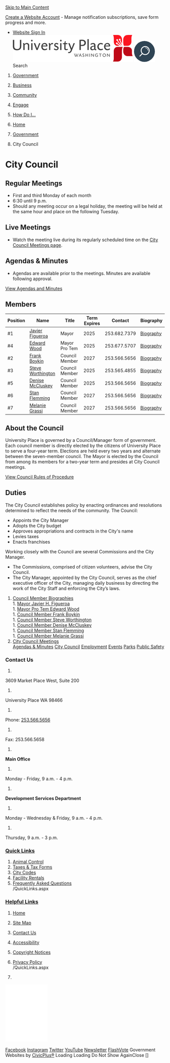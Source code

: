   [Skip to Main Content](https://www.cityofup.com/252/City-Council#cceb64f78c-0584-429e-b140-76a27e40bf54)  

 [Create a Website Account](https://www.cityofup.com/MyAccount/ProfileCreate)  - Manage notification subscriptions, save form progress and more.    

 *  [Website Sign In](https://www.cityofup.com/MyAccount) 
  [![Home page](images/e638bcffeefbcb7fd6ee6ff823271aeff7480d2771e16159702accbed102173d)](https://www.cityofup.com/)   [![Search](images/a6aa237ebd5b6e543c9efc9f7b0f1f8c1bad27dc2957b1b8322e528c832a44d6)](https://www.cityofup.com/Search/Results) Search 

 1.  [Government](https://www.cityofup.com/27/Government) 
 1.  [Business](https://www.cityofup.com/35/Business) 
 1.  [Community](https://www.cityofup.com/31/Community) 
 1.  [Engage](https://www.cityofup.com/101/Engage) 
 1.  [How Do I...](https://www.cityofup.com/9/How-Do-I) 
  []()  []()  

 1.  [Home](https://www.cityofup.com/) 
 1.  [Government](https://www.cityofup.com/27/Government) 
 1. City Council

# City Council

## Regular Meetings

 * First and third Monday of each month 
 * 6:30 until 9 p.m.
 * Should any meeting occur on a legal holiday, the meeting will be held at the same hour and place on the following Tuesday. 

## Live Meetings

 * Watch the meeting live during its regularly scheduled time on the [City Council Meetings page](https://www.cityofup.com/398/City-Council-Meetings).

## Agendas & Minutes

 *  Agendas are available prior to the meetings. Minutes are available following approval. 

 [View Agendas and Minutes](https://www.cityofup.com/AgendaCenter/City-Council-2) 

## Members

|Position|Name|Title|Term Expires|Contact|Biography|
|---|---|---|---|---|---|
|#1|[Javier Figueroa](mailto:jfigueroa@cityofup.com)|Mayor|2025|253.682.7379|[Biography](https://www.cityofup.com/280/Mayor-Javier-Figueroa)|
|#4|[Edward Wood](mailto:ewood@cityofup.com)|Mayor Pro Tem|2025|253.677.5707|[Biography](https://www.cityofup.com/283/Mayor-Pro-Tem-Edward-Wood)|
|#2|[Frank Boykin](mailto:fboykin@cityofup.com)|Council Member|2027|253.566.5656|[Biography](https://www.cityofup.com/281/Council-Member-Frank-Boykin)|
|#3|[](mailto:hlee@cityofup.com)[](mailto:ewood@cityofup.com)[Steve Worthington](mailto:Sworthington@cityofup.com)[](mailto:ewood@cityofup.com)|Council Member|2025|253.565.4855|[Biography](https://www.cityofup.com/279/Council-Member-Steve-Worthington)|
|#5|[Denise McCluskey](mailto:DMcCluskey@CityofUP.com)|Council Member|2025|253.566.5656|[Biography](https://www.cityofup.com/285/Council-Member-Denise-McCluskey)|
|#6|[Stan Flemming](mailto:stanflemming@cityofup.com)|Council Member|2027|253.566.5656|[Biography](https://www.cityofup.com/284/Council-Member-Stan-Flemming)|
|#7|[Melanie Grassi](mailto:mgrassi@cityofup.com)|Council Member    |2027|253.566.5656|[Biography](https://www.cityofup.com/278/Council-Member-Melanie-Grassi)|

## 

## About the Council

University Place is governed by a Council/Manager form of government. Each council member is directly elected by the citizens of University Place to serve a four-year term. Elections are held every two years and alternate between the seven-member council. The Mayor is elected by the Council from among its members for a two-year term and presides at City Council meetings.

 [View Council Rules of Procedure](https://www.cityofup.com/DocumentCenter/View/4427/City-Council-Rules-of-Procedure-Rev-2022) 

## Duties

The City Council establishes policy by enacting ordinances and resolutions determined to reflect the needs of the community. The Council:

 * Appoints the City Manager
 * Adopts the City budget
 * Approves appropriations and contracts in the City's name
 * Levies taxes
 * Enacts franchises

Working closely with the Council are several Commissions and the City Manager. 

 * The Commissions, comprised of citizen volunteers, advise the City Council. 
 * The City Manager, appointed by the City Council, serves as the chief executive officer of the City, managing daily business by directing the work of the City Staff and enforcing the City’s laws.

 1.   [Council Member Biographies](https://www.cityofup.com/277/Council-Member-Biographies)  [](https://www.cityofup.com/252/City-Council#)  
    1.   [Mayor Javier H. Figueroa](https://www.cityofup.com/280/Mayor-Javier-H-Figueroa)  
    1.   [Mayor Pro Tem Edward Wood](https://www.cityofup.com/283/Mayor-Pro-Tem-Edward-Wood)  
    1.   [Council Member Frank Boykin](https://www.cityofup.com/281/Council-Member-Frank-Boykin)  
    1.   [Council Member Steve Worthington](https://www.cityofup.com/279/Council-Member-Steve-Worthington)  
    1.   [Council Member Denise McCluskey](https://www.cityofup.com/285/Council-Member-Denise-McCluskey)  
    1.   [Council Member Stan Flemming](https://www.cityofup.com/284/Council-Member-Stan-Flemming)  
    1.   [Council Member Melanie Grassi](https://www.cityofup.com/278/Council-Member-Melanie-Grassi)  
 1.   [City Council Meetings](https://www.cityofup.com/398/City-Council-Meetings)  
  [Agendas & Minutes](https://www.cityofup.com/AgendaCenter)   [City Council](https://www.cityofup.com/252/City-Council)   [Employment](https://www.cityofup.com/233/Human-Resources)   [Events](https://www.cityofup.com/calendar.aspx?CID=14)   [Parks](https://www.cityofup.com/Facilities)   [Public Safety](https://www.cityofup.com/205/Police)  

### Contact Us

 1.    

3609 Market Place West, Suite 200   

 1.    

University Place WA 98466   

 1.    

Phone: [253.566.5656](tel:2535665656)    

 1.    

Fax: 253.566.5658   

 1.    

 __Main Office__    

 1.    

Monday - Friday, 9 a.m. - 4 p.m.   

 1.    

 __Development Services Department__    

 1.    

Monday - Wednesday & Friday, 9 a.m. - 4 p.m.   

 1.    

Thursday, 9 a.m. - 3 p.m.   

###  [Quick Links](https://www.cityofup.com/QuickLinks.aspx?CID=19) 

 1.  [Animal Control](https://www.cityofup.com/161/Animal-Control)  
 1.  [Taxes & Tax Forms](https://www.cityofup.com/363/Taxes-Fees)  
 1.  [City Codes](https://www.cityofup.com/216/City-Codes)  
 1.  [Facility Rentals](https://www.cityofup.com/199/Facility-Rentals)  
 1.  [Frequently Asked Questions](https://www.cityofup.com/faq.aspx)  
 /QuickLinks.aspx 

###  [Helpful Links](https://www.cityofup.com/QuickLinks.aspx?CID=20) 

 1.  [Home](https://www.cityofup.com/)  
 1.  [Site Map](https://www.cityofup.com/sitemap)  
 1.  [Contact Us](https://www.cityofup.com/directory.aspx)  
 1.  [Accessibility](https://www.cityofup.com/accessibility)  
 1.  [Copyright Notices](https://www.cityofup.com/copyright)  
 1.  [Privacy Policy](https://www.cityofup.com/privacy)  
 /QuickLinks.aspx 

 1.    

 ![University Place](images/71846fa9019629026e0c191b3c5a0bb3ccb0ee6af33104cbfaf3713f89eddd6f)    

  []()  []()   [Facebook](https://www.cityofup.com/facebook)   [Instagram](https://www.cityofup.com/instagram)   [Twitter](https://www.cityofup.com/twitter)   [YouTube](https://www.cityofup.com/youtube)   [Newsletter](https://www.cityofup.com/196/Headlines-Newsletter)   [FlashVote](https://www.flashvote.com/cityofup)  Government Websites by [CivicPlus®](https://connect.civicplus.com/referral)  Loading Loading Do Not Show AgainClose [] 